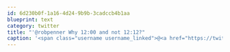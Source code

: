 ```yaml
---
id: 6d230b0f-1a16-4d24-9b9b-3cadccb4b1aa
blueprint: text
category: twitter
title: "'@robpenner Why 12:00 and not 12:12?"
caption: '<span class="username username_linked">@<a href="https://twitter.com/robpenner" title="Robert Penner">robpenner</a></span> Why 12:00 and not 12:12?'
---
```

